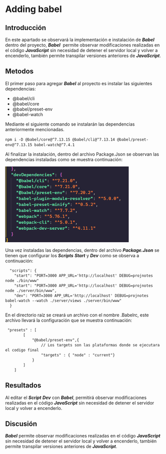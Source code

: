 # Adding babel

## Introducción
En este apartado se observará la implementación e instalación de ***Babel*** dentro del proyecto, ***Babel*** 
permite observar modificaciones realizadas en el código ***JavaScript*** sin necesidad de detener el servidor local y volver a encenderlo, también permite transpilar versiones anteriores de ***JavaScript***.

## Metodos
El primer paso para agregar ***Babel*** al proyecto es instalar las siguientes dependencias:

* @babel/cli
* @babel/core
* @babel/preset-env
* @babel-watch

Mediante el siguiente comando se instalarán las dependencias anteriormente mencionadas.

`npm i -D @babel/core@^7.13.15 @babel/cli@^7.13.14 @babel/preset-env@^7.13.15 babel-watch@^7.4.1`

Al finalizar la instalación, dentro del archivo Package.Json se observan las dependencias instaladas como se muestra continuación:

![Figure 1](/public/img/AB.png)

Una vez instaladas las dependencias, dentro del archivo ***Package.Json*** se tienen que configurar los ***Scripts*** ***Start*** y ***Dev*** como se observa a continuación:

~~~
  "scripts": {
    "start": "PORT=3000 APP_URL='http://localhost' DEBUG=projnotes node ./bin/www"
    "start": "PORT=3000 APP_URL='http://localhost' DEBUG=projnotes node ./server/bin/www",
    "dev": "PORT=3000 APP_URL='http://localhost' DEBUG=projnotes babel-watch --watch ./server/views ./server/bin/www"
  }
~~~

En el directorio raíz se creará un archivo con el nombre .Babelrc, este archivo llevará la configuración que se muestra continuación: 

~~~
 "presets" : [
        [
            "@babel/preset-env",{
                // Los targets son las plataformas donde se ejecutara el codigo final
                "targets" : { "node" : "current"}
            }
        ]
    ]
~~~

## Resultados
Al editar el ***Script*** ***Dev*** con ***Babel***, permitirá observar modificaciones realizadas en el código ***JavaScript*** sin necesidad de detener el servidor local y volver a encenderlo. 


## Discusión
***Babel*** permite observar modificaciones realizadas en el código ***JavaScript*** sin necesidad de detener el servidor local y volver a encenderlo, también permite transpilar versiones anteriores de ***JavaScript***.

